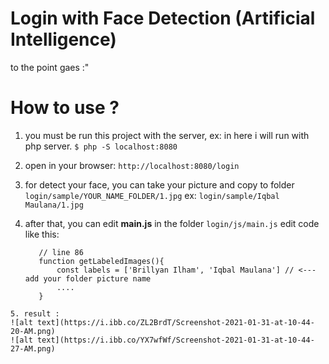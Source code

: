 # Login with Face Detection (Artificial Intelligence)

to the point gaes :"

# How to use ?

  1. you must be run this project with the server, ex: in here i will run with php server.
  ``` $ php -S localhost:8080 ```
  2. open in your browser: ``` http://localhost:8080/login ```
  3. for detect your face, you can take your picture and copy to folder
  ``` login/sample/YOUR_NAME_FOLDER/1.jpg ```
    ex: ``` login/sample/Iqbal Maulana/1.jpg ```

  4. after that, you can edit **main.js** in the folder
  ``` login/js/main.js ```
    edit code like this:
     ``` 
        // line 86
        function getLabeledImages(){
            const labels = ['Brillyan Ilham', 'Iqbal Maulana'] // <--- add your folder picture name
            ....   
        }
        ```
    5. result :
    ![alt text](https://i.ibb.co/ZL2BrdT/Screenshot-2021-01-31-at-10-44-20-AM.png)
    ![alt text](https://i.ibb.co/YX7wfWf/Screenshot-2021-01-31-at-10-44-27-AM.png)


